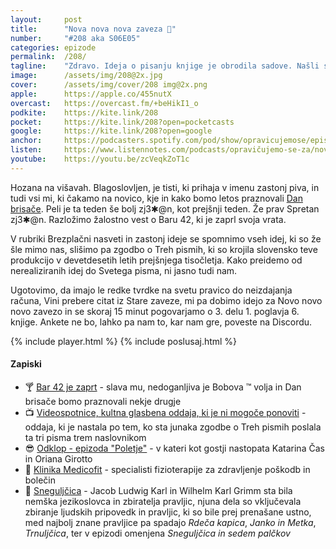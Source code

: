 ```yaml
---	
layout: 	post
title:  	"Nova nova nova zaveza 📖"
number: 	"#208 aka S06E05"
categories:	epizode
permalink:	/208/
tagline: 	"Zdravo. Ideja o pisanju knjige je obrodila sadove. Našli smo tudi ime: Nova nova nova zaveza. Upajmo, da domena zanjo še ni zasedena. Tudi o 6. knjigi govorimo."
image:		/assets/img/208@2x.jpg
cover:		/assets/img/cover/208 img@2x.png
apple:		https://apple.co/455nutX
overcast:	https://overcast.fm/+beHikI1_o
podkite:	https://kite.link/208
pocket:		https://kite.link/208?open=pocketcasts
google:		https://kite.link/208?open=google
anchor:		https://podcasters.spotify.com/pod/show/opravicujemose/episodes/Nova-nova-nova-zaveza-e2jrpfo
listen:		https://www.listennotes.com/podcasts/opravičujemo-se-za/nova-nova-nova-zaveza-cOXSNvhmVal/embed/
youtube:	https://youtu.be/zcVeqkZoT1c
---
```


Hozana na višavah. Blagoslovljen, je tisti, ki prihaja v imenu zastonj piva, in tudi vsi mi, ki čakamo na novico, kje in kako bomo letos praznovali [Dan brisače](https://sl.wikipedia.org/wiki/Dan_brisa%C4%8De). Peli je ta teden še bolj zj3✱@n, kot prejšnji teden. Že prav Spretan zj3✱@n. Razložimo žalostno vest o Baru 42, ki je zaprl svoja vrata. 

V rubriki Brezplačni nasveti in zastonj ideje se spomnimo vseh idej, ki so že šle mimo nas, slišimo pa zgodbo o Treh pismih, ki so krojila slovensko teve produkcijo v devetdesetih letih prejšnjega tisočletja. Kako preidemo od nerealiziranih idej do Svetega pisma, ni jasno tudi nam. 

Ugotovimo, da imajo le redke tvrdke na svetu pravico do neizdajanja računa, Vini prebere citat iz Stare zaveze, mi pa dobimo idejo za Novo novo novo zavezo in se skoraj 15 minut pogovarjamo o 3. delu 1. poglavja 6. knjige. Ankete ne bo, lahko pa nam to, kar nam gre, poveste na Discordu. 

{% include player.html %}
{% include poslusaj.html %}

<!--break-->

#### Zapiski

- 🍸 [Bar 42 je zaprt](https://www.facebook.com/p/Bar-42-100057641860067/) - slava mu, nedoganljiva je Bobova ™ volja in Dan brisače bomo praznovali nekje drugje 
- 📺 [Videospotnice, kultna glasbena oddaja, ki je ni mogoče ponoviti](https://www.rtvslo.si/zabava-in-slog/glasba/videospotnice-kultna-glasbena-oddaja-ki-je-ni-mogoce-ponoviti/384967) - oddaja, ki je nastala po tem, ko sta junaka zgodbe o Treh pismih poslala ta tri pisma trem naslovnikom 
- 😎 [Odklop - epizoda "Poletje"](https://youtu.be/lcuOKfNFsoI) - v kateri kot gostji nastopata Katarina Čas in Oriana Girotto
- 🙌 [Klinika Medicofit](https://medicofit.si/) - specialisti fizioterapije za zdravljenje poškodb in bolečin 
- 🤍 [Sneguljčica](https://en.wikipedia.org/wiki/Snow_White) - Jacob Ludwig Karl in Wilhelm Karl Grimm sta bila nemška jezikoslovca in zbiratelja pravljic, njuna dela so vključevala zbiranje ljudskih pripovedk in pravljic, ki so bile prej prenašane ustno, med najbolj znane pravljice pa spadajo *Rdeča kapica*, *Janko in Metka*, *Trnuljčica*, ter v epizodi omenjena *Sneguljčica in sedem palčkov* 